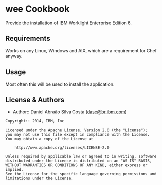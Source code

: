 wee Cookbook
================
Provide the installation of IBM Worklight Enterprise Edition 6.

Requirements
------------
Works on any Linux, Windows and AIX, which are a requirement for Chef anyway.


Usage
-----
Most often this will be used to install the application.


License & Authors
-----------------
- Author:: Daniel Abraão Silva Costa (<dasc@br.ibm.com>)

```text
Copyright:: 2014, IBM, Inc

Licensed under the Apache License, Version 2.0 (the "License");
you may not use this file except in compliance with the License.
You may obtain a copy of the License at

    http://www.apache.org/licenses/LICENSE-2.0

Unless required by applicable law or agreed to in writing, software
distributed under the License is distributed on an "AS IS" BASIS,
WITHOUT WARRANTIES OR CONDITIONS OF ANY KIND, either express or implied.
See the License for the specific language governing permissions and
limitations under the License.
```
